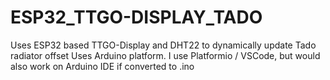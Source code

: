 # ESP32_TTGO-DISPLAY_TADO
Uses ESP32 based TTGO-Display and DHT22 to dynamically update Tado radiator offset
Uses Arduino platform. 
I use Platformio / VSCode, but would also work on Arduino IDE if converted to .ino
